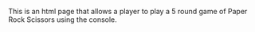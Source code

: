 This is an html page that allows a player to play a 5 round game of Paper Rock Scissors using the console. 
